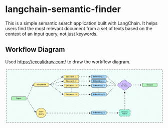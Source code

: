 # langchain-semantic-finder
This is a simple semantic search application built with LangChain. It helps users find the most relevant document from a set of texts based on the context of an input query, not just keywords.
## Workflow Diagram

Used https://excalidraw.com/ to draw the workflow diagram.

![Workflow Diagram](./workflow-diagram-semantic-finder.png)
